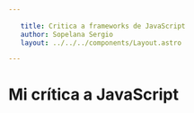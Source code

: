 ```yaml
---
    
   title: Critica a frameworks de JavaScript
   author: Sopelana Sergio
   layout: ../../../components/Layout.astro

---
```


# Mi crítica a JavaScript
